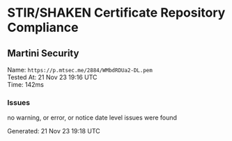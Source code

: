 # STIR/SHAKEN Certificate Repository Compliance

## Martini Security

Name: `https://p.mtsec.me/2884/WMbdRDUa2-DL.pem`\
Tested At: 21 Nov 23 19:16 UTC\
Time: 142ms

### Issues

no warning, or error, or notice date level issues were found

Generated: 21 Nov 23 19:18 UTC